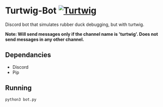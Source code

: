 # Turtwig-Bot [![Turtwig](https://img.pokemondb.net/sprites/black-white/anim/normal/turtwig.gif)](https://pokemondb.net/pokedex/turtwig)
Discord bot that simulates rubber duck debugging, but with turtwig.

**Note: Will send messages only if the channel name is 'turtwig'. Does not send messages in any other channel.**

## Dependancies
- Discord
- Pip

## Running 
```python
python3 bot.py
```

